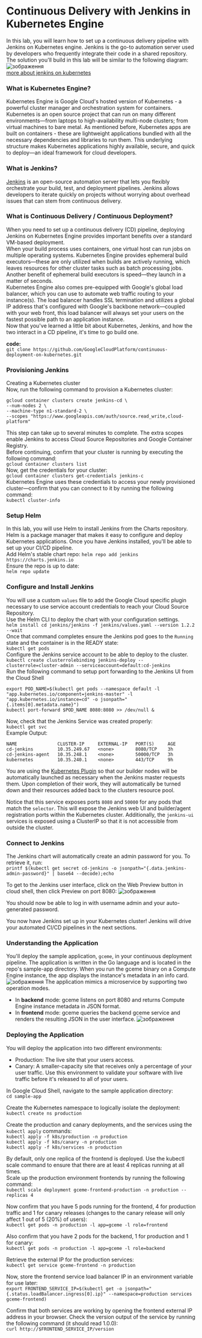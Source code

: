 # Continuous Delivery with Jenkins in Kubernetes Engine  
In this lab, you will learn how to set up a continuous delivery pipeline with Jenkins on Kubernetes engine. Jenkins is the go-to automation server used by developers who frequently integrate their code in a shared repository. The solution you'll build in this lab will be similar to the following diagram:  
![зображення](https://user-images.githubusercontent.com/54221016/111686223-799c6600-8831-11eb-8633-fa62c70496e3.png)   
[more about jenkins on kubernetes](https://cloud.google.com/solutions/jenkins-on-kubernetes-engine)   
### What is Kubernetes Engine?   
Kubernetes Engine is Google Cloud's hosted version of Kubernetes - a powerful cluster manager and orchestration system for containers. Kubernetes is an open source project that can run on many different environments—from laptops to high-availability multi-node clusters; from virtual machines to bare metal. As mentioned before, Kubernetes apps are built on containers - these are lightweight applications bundled with all the necessary dependencies and libraries to run them. This underlying structure makes Kubernetes applications highly available, secure, and quick to deploy—an ideal framework for cloud developers.
### What is Jenkins?
[Jenkins](https://www.jenkins.io/) is an open-source automation server that lets you flexibly orchestrate your build, test, and deployment pipelines. Jenkins allows developers to iterate quickly on projects without worrying about overhead issues that can stem from continuous delivery.   
### What is Continuous Delivery / Continuous Deployment?
When you need to set up a continuous delivery (CD) pipeline, deploying Jenkins on Kubernetes Engine provides important benefits over a standard VM-based deployment.   
When your build process uses containers, one virtual host can run jobs on multiple operating systems. Kubernetes Engine provides ephemeral build executors—these are only utilized when builds are actively running, which leaves resources for other cluster tasks such as batch processing jobs. Another benefit of ephemeral build executors is speed—they launch in a matter of seconds.   
Kubernetes Engine also comes pre-equipped with Google's global load balancer, which you can use to automate web traffic routing to your instance(s). The load balancer handles SSL termination and utilizes a global IP address that's configured with Google's backbone network—coupled with your web front, this load balancer will always set your users on the fastest possible path to an application instance.   
Now that you've learned a little bit about Kubernetes, Jenkins, and how the two interact in a CD pipeline, it's time to go build one.

**code:**  
```git clone https://github.com/GoogleCloudPlatform/continuous-deployment-on-kubernetes.git```

### Provisioning Jenkins
Creating a Kubernetes cluster   
Now, run the following command to provision a Kubernetes cluster:    
```
gcloud container clusters create jenkins-cd \
--num-nodes 2 \
--machine-type n1-standard-2 \
--scopes "https://www.googleapis.com/auth/source.read_write,cloud-platform"
```   
This step can take up to several minutes to complete. The extra scopes enable Jenkins to access Cloud Source Repositories and Google Container Registry.      
Before continuing, confirm that your cluster is running by executing the following command:   
```gcloud container clusters list```   
Now, get the credentials for your cluster:   
```gcloud container clusters get-credentials jenkins-c```   
Kubernetes Engine uses these credentials to access your newly provisioned cluster—confirm that you can connect to it by running the following command:   
```kubectl cluster-info```

### Setup Helm
In this lab, you will use Helm to install Jenkins from the Charts repository. Helm is a package manager that makes it easy to configure and deploy Kubernetes applications. Once you have Jenkins installed, you'll be able to set up your CI/CD pipeline.   
Add Helm's stable chart repo:
```helm repo add jenkins https://charts.jenkins.io```   
Ensure the repo is up to date:    
```helm repo update```   

### Configure and Install Jenkins
You will use a custom ```values``` file to add the Google Cloud specific plugin necessary to use service account credentials to reach your Cloud Source Repository.   
Use the Helm CLI to deploy the chart with your configuration settings.   
```helm install cd jenkins/jenkins -f jenkins/values.yaml --version 1.2.2 --wait```    
Once that command completes ensure the Jenkins pod goes to the ```Running``` state and the container is in the READY state:   
```kubectl get pods```   
Configure the Jenkins service account to be able to deploy to the cluster.   
```kubectl create clusterrolebinding jenkins-deploy --clusterrole=cluster-admin --serviceaccount=default:cd-jenkins```   
Run the following command to setup port forwarding to the Jenkins UI from the Cloud Shell   
```
export POD_NAME=$(kubectl get pods --namespace default -l "app.kubernetes.io/component=jenkins-master" -l "app.kubernetes.io/instance=cd" -o jsonpath="{.items[0].metadata.name}")
kubectl port-forward $POD_NAME 8080:8080 >> /dev/null &
```   
Now, check that the Jenkins Service was created properly:   
```kubectl get svc```   
Example Output:   
```
NAME               CLUSTER-IP     EXTERNAL-IP   PORT(S)     AGE
cd-jenkins         10.35.249.67   <none>        8080/TCP    3h
cd-jenkins-agent   10.35.248.1    <none>        50000/TCP   3h
kubernetes         10.35.240.1    <none>        443/TCP     9h
```  
You are using the [Kubernetes Plugin](https://plugins.jenkins.io/kubernetes/) so that our builder nodes will be automatically launched as necessary when the Jenkins master requests them. Upon completion of their work, they will automatically be turned down and their resources added back to the clusters resource pool.  

Notice that this service exposes ports `8080` and `50000` for any pods that match the `selector`. This will expose the Jenkins web UI and builder/agent registration ports within the Kubernetes cluster. Additionally, the `jenkins-ui` services is exposed using a ClusterIP so that it is not accessible from outside the cluster.

### Connect to Jenkins
The Jenkins chart will automatically create an admin password for you. To retrieve it, run:  
`printf $(kubectl get secret cd-jenkins -o jsonpath="{.data.jenkins-admin-password}" | base64 --decode);echo`  

To get to the Jenkins user interface, click on the Web Preview button in cloud shell, then click Preview on port 8080:
![зображення](https://user-images.githubusercontent.com/54221016/111699985-7ad58f00-8841-11eb-8592-edb544973c58.png)


You should now be able to log in with username admin and your auto-generated password.   

You now have Jenkins set up in your Kubernetes cluster! Jenkins will drive your automated CI/CD pipelines in the next sections.

### Understanding the Application
You'll deploy the sample application, `gceme`, in your continuous deployment pipeline. The application is written in the Go language and is located in the repo's sample-app directory. When you run the gceme binary on a Compute Engine instance, the app displays the instance's metadata in an info card.
![зображення](https://user-images.githubusercontent.com/54221016/111700090-9771c700-8841-11eb-934b-22481f83f825.png)
The application mimics a microservice by supporting two operation modes. 
- In **backend** mode: gceme listens on port 8080 and returns Compute Engine instance metadata in JSON format.
- In **frontend** mode: gceme queries the backend gceme service and renders the resulting JSON in the user interface.
![зображення](https://user-images.githubusercontent.com/54221016/111700159-ae181e00-8841-11eb-99cd-eda9a7580942.png)

### Deploying the Application
You will deploy the application into two different environments:
  - Production: The live site that your users access.
  - Canary: A smaller-capacity site that receives only a percentage of your user traffic. Use this environment to validate your software with live traffic before it's released to all of your users.

In Google Cloud Shell, navigate to the sample application directory:  
`cd sample-app`

Create the Kubernetes namespace to logically isolate the deployment:  
`kubectl create ns production`

Create the production and canary deployments, and the services using the `kubectl apply` commands:  
`kubectl apply -f k8s/production -n production`    
`kubectl apply -f k8s/canary -n production`   
`kubectl apply -f k8s/services -n production`   

By default, only one replica of the frontend is deployed. Use the kubectl scale command to ensure that there are at least 4 replicas running at all times.   
Scale up the production environment frontends by running the following command:   
`kubectl scale deployment gceme-frontend-production -n production --replicas 4`

Now confirm that you have 5 pods running for the frontend, 4 for production traffic and 1 for canary releases (changes to the canary release will only affect 1 out of 5 (20%) of users):   
`kubectl get pods -n production -l app=gceme -l role=frontend`

Also confirm that you have 2 pods for the backend, 1 for production and 1 for canary:   
`kubectl get pods -n production -l app=gceme -l role=backend`

Retrieve the external IP for the production services:   
`kubectl get service gceme-frontend -n production`

Now, store the frontend service load balancer IP in an environment variable for use later:   
`export FRONTEND_SERVICE_IP=$(kubectl get -o jsonpath="{.status.loadBalancer.ingress[0].ip}" --namespace=production services gceme-frontend)`

Confirm that both services are working by opening the frontend external IP address in your browser. Check the version output of the service by running the following command (it should read 1.0.0):   
`curl http://$FRONTEND_SERVICE_IP/version`














